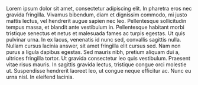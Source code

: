 Lorem ipsum dolor sit amet, consectetur adipiscing elit. In pharetra eros nec gravida fringilla. Vivamus bibendum, diam et dignissim commodo, mi justo mattis lectus, vel hendrerit augue sapien nec leo. Pellentesque sollicitudin tempus massa, et blandit ante vestibulum in. Pellentesque habitant morbi tristique senectus et netus et malesuada fames ac turpis egestas. Ut quis pulvinar urna. In ex lacus, venenatis id nunc sed, convallis sagittis nulla. Nullam cursus lacinia answer, sit amet fringilla elit cursus sed. Nam non purus a ligula dapibus egestas. Sed mauris nibh, pretium aliquam dui a, ultrices fringilla tortor. Ut gravida consectetur leo quis vestibulum. Praesent vitae risus mauris. In sagittis gravida lectus, tristique congue orci molestie ut. Suspendisse hendrerit laoreet leo, ut congue neque efficitur ac. Nunc eu urna nisl. In eleifend lacinia.
